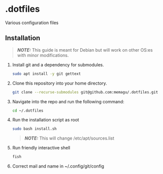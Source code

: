 # .dotfiles
Various configuration files

## Installation
> **_NOTE:_** This guide is meant for Debian but will work on other OS:es with minor modifications.

1. Install git and a dependency for submodules.
   ```bash
   sudo apt install -y git gettext
   ```

2. Clone this repository into your home directory.
   ```bash
   git clone --recurse-submodules git@github.com:memagu/.dotfiles.git
   ```

3. Navigate into the repo and run the following command: 
   ```bash
   cd ~/.dotfiles
   ```

4. Run the installation script as root
   ```bash
   sudo bash install.sh
   ```
   > **_NOTE:_** This will change /etc/apt/sources.list
    
5. Run friendly interactive shell
   ```bash
   fish
   ```

6. Correct mail and name in ~/.config/git/config

